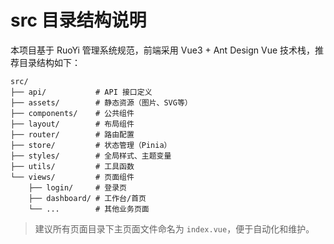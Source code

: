 # src 目录结构说明

本项目基于 RuoYi 管理系统规范，前端采用 Vue3 + Ant Design Vue 技术栈，推荐目录结构如下：

```
src/
├── api/           # API 接口定义
├── assets/        # 静态资源（图片、SVG等）
├── components/    # 公共组件
├── layout/        # 布局组件
├── router/        # 路由配置
├── store/         # 状态管理（Pinia）
├── styles/        # 全局样式、主题变量
├── utils/         # 工具函数
└── views/         # 页面组件
    ├── login/     # 登录页
    ├── dashboard/ # 工作台/首页
    └── ...        # 其他业务页面
```

> 建议所有页面目录下主页面文件命名为 `index.vue`，便于自动化和维护。 